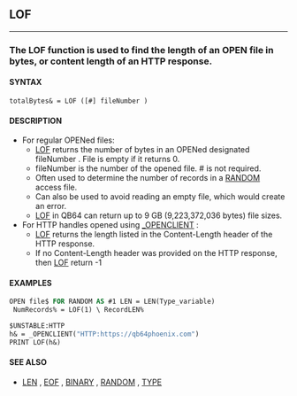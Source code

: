 ## LOF
---

### The LOF function is used to find the length of an OPEN file in bytes, or content length of an HTTP response.

#### SYNTAX

`totalBytes& = LOF ([#] fileNumber )`

#### DESCRIPTION
* For regular OPENed files:
	* [LOF](./LOF.md) returns the number of bytes in an OPENed designated fileNumber . File is empty if it returns 0.
	* fileNumber is the number of the opened file. # is not required.
	* Often used to determine the number of records in a [RANDOM](./RANDOM.md) access file.
	* Can also be used to avoid reading an empty file, which would create an error.
	* [LOF](./LOF.md) in QB64 can return up to 9 GB (9,223,372,036 bytes) file sizes.
* For HTTP handles opened using [_OPENCLIENT](./_OPENCLIENT.md) :
	* [LOF](./LOF.md) returns the length listed in the Content-Length header of the HTTP response.
	* If no Content-Length header was provided on the HTTP response, then [LOF](./LOF.md) return -1


#### EXAMPLES
```vb
OPEN file$ FOR RANDOM AS #1 LEN = LEN(Type_variable)
 NumRecords% = LOF(1) \ RecordLEN%
```
  
```vb
$UNSTABLE:HTTP
h& = _OPENCLIENT("HTTP:https://qb64phoenix.com")
PRINT LOF(h&)
```
  


#### SEE ALSO
* [LEN](./LEN.md) , [EOF](./EOF.md) , [BINARY](./BINARY.md) , [RANDOM](./RANDOM.md) , [TYPE](./TYPE.md)
